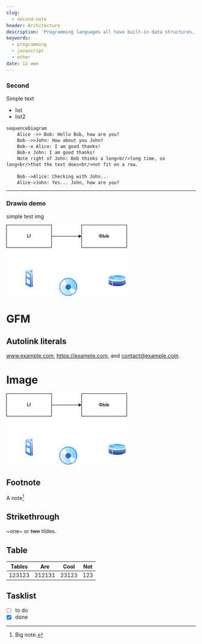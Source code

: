```yaml
---
slug:
  - second-note
header: Architecture
description: 'Programming languages all have built-in data structures, but these often differ from one language to another. This article attempts to list the built-in data structures available in JavaScript and what properties they have. These can be used to build other data structures. Wherever possible, comparisons with other languages are drawn.'
keywords:
  - programming
  - javascript
  - other
date: 12 июн
---
```


### Second

Simple text

- list
- list2

```mermaid
sequenceDiagram
    Alice ->> Bob: Hello Bob, how are you?
    Bob-->>John: How about you John?
    Bob--x Alice: I am good thanks!
    Bob-x John: I am good thanks!
    Note right of John: Bob thinks a long<br/>long time, so long<br/>that the text does<br/>not fit on a row.

    Bob-->Alice: Checking with John...
    Alice->John: Yes... John, how are you?

```

---

### Drawio demo

simple test img

![image](first.drawio.png)

# GFM

## Autolink literals

www.example.com, https://example.com, and contact@example.com.

# Image

![image](first.drawio.png)

## Footnote

A note[^1]

[^1]: Big note.

## Strikethrough

~one~ or ~~two~~ tildes.

## Table

| Tables |  Are   | Cool  | Not |
| :----: | :----: | :---: | :-: |
| 123123 | 212131 | 23123 | 123 |

## Tasklist

- [ ] to do
- [x] done
